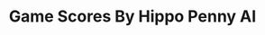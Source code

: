 ---
title: Game Scores By Hippo Penny AI
layout: scoredetail
permalink: /meta-score/cocoon
header:
  teaser: /assets/images/cocoon.jpg
  video:
    id: WUu39PJ_TI0
    provider: youtube
---